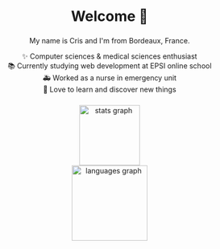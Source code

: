 <h1 align="center">Welcome 👋</h1>

###

<p align="center">My name is Cris and I'm from Bordeaux, France.</p>

<p align="center">✨ Computer sciences & medical sciences enthusiast <br>📚 Currently studying web development at EPSI online school<br>🚑 Worked as a nurse in emergency unit <br> 🔎 Love to learn and discover new things</p>

###
###

<div>
 <div align="center">
  <img src="https://github-readme-stats.vercel.app/api?username=cristelleal&hide_title=true&hide_rank=false&show_icons=true&include_all_commits=true&count_private=true&disable_animations=false&theme=dark&locale=en&hide_border=true&order=1" height="120" alt="stats graph"  />
  <br>
  <img src="https://github-readme-stats.vercel.app/api/top-langs?username=cristelleal&locale=en&hide_title=false&layout=compact&card_width=320&langs_count=5&theme=dark&hide_border=true&order=2" height="150" alt="languages graph"  />
</div>
 </div>
 
###
###
